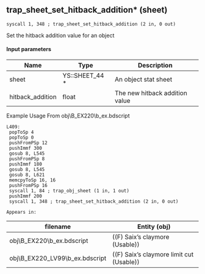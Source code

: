 ## trap_sheet_set_hitback_addition* (sheet)

`syscall 1, 348 ; trap_sheet_set_hitback_addition (2 in, 0 out)`

Set the hitback addition value for an object

#### Input parameters
| Name | Type | Description
|------|------|------------
| sheet   | YS::SHEET_44 *   | An object stat sheet
| hitback_addition   | float   | The new hitback addition value


Example Usage From obj\B_EX220\b_ex.bdscript
```plaintext
L409:
 popToSp 4
 popToSp 0
 pushFromPSp 12
 pushImmf 300
 gosub 8, L545
 pushFromPSp 8
 pushImmf 180
 gosub 8, L545
 gosub 8, L621
 memcpyToSp 16, 16
 pushFromPSp 16
 syscall 1, 84 ; trap_obj_sheet (1 in, 1 out)
 pushImmf 200
 syscall 1, 348 ; trap_sheet_set_hitback_addition (2 in, 0 out)
```





	Appears in:
| filename | Entity (obj)
|----------|-------------
| obj\B_EX220\b_ex.bdscript       | ((F) Saix’s claymore (Usable))          
| obj\B_EX220_LV99\b_ex.bdscript       | ((F) Saix’s claymore limit cut (Usable))          



